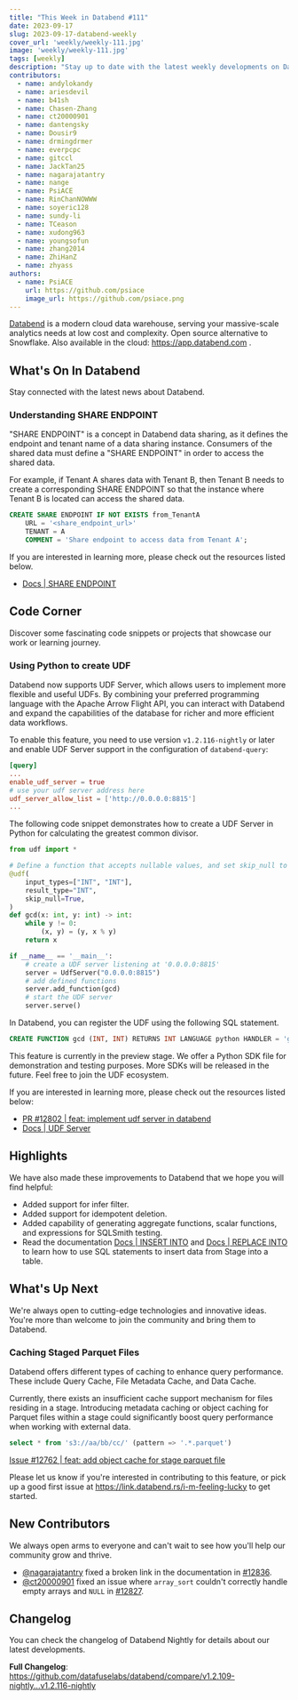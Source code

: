 ```yaml
---
title: "This Week in Databend #111"
date: 2023-09-17
slug: 2023-09-17-databend-weekly
cover_url: 'weekly/weekly-111.jpg'
image: 'weekly/weekly-111.jpg'
tags: [weekly]
description: "Stay up to date with the latest weekly developments on Databend!"
contributors:
  - name: andylokandy
  - name: ariesdevil
  - name: b41sh
  - name: Chasen-Zhang
  - name: ct20000901
  - name: dantengsky
  - name: Dousir9
  - name: drmingdrmer
  - name: everpcpc
  - name: gitccl
  - name: JackTan25
  - name: nagarajatantry
  - name: nange
  - name: PsiACE
  - name: RinChanNOWWW
  - name: soyeric128
  - name: sundy-li
  - name: TCeason
  - name: xudong963
  - name: youngsofun
  - name: zhang2014
  - name: ZhiHanZ
  - name: zhyass
authors:
  - name: PsiACE
    url: https://github.com/psiace
    image_url: https://github.com/psiace.png
---
```


[Databend](https://github.com/datafuselabs/databend) is a modern cloud data warehouse, serving your massive-scale analytics needs at low cost and complexity. Open source alternative to Snowflake. Also available in the cloud: <https://app.databend.com> .

## What's On In Databend

Stay connected with the latest news about Databend.

### Understanding SHARE ENDPOINT

"SHARE ENDPOINT" is a concept in Databend data sharing, as it defines the endpoint and tenant name of a data sharing instance. Consumers of the shared data must define a "SHARE ENDPOINT" in order to access the shared data.

For example, if Tenant A shares data with Tenant B, then Tenant B needs to create a corresponding SHARE ENDPOINT so that the instance where Tenant B is located can access the shared data.

```SQL
CREATE SHARE ENDPOINT IF NOT EXISTS from_TenantA
    URL = '<share_endpoint_url>'
    TENANT = A
    COMMENT = 'Share endpoint to access data from Tenant A';
```

If you are interested in learning more, please check out the resources listed below.

- [Docs | SHARE ENDPOINT](https://databend.rs/doc/sql-commands/ddl/share-endpoint/)

## Code Corner

Discover some fascinating code snippets or projects that showcase our work or learning journey.

### Using Python to create UDF

Databend now supports UDF Server, which allows users to implement more flexible and useful UDFs. By combining your preferred programming language with the Apache Arrow Flight API, you can interact with Databend and expand the capabilities of the database for richer and more efficient data workflows.

To enable this feature, you need to use version `v1.2.116-nightly` or later and enable UDF Server support in the configuration of `databend-query`:

```toml
[query]
...
enable_udf_server = true
# use your udf server address here
udf_server_allow_list = ['http://0.0.0.0:8815']
...
```

The following code snippet demonstrates how to create a UDF Server in Python for calculating the greatest common divisor.

```python
from udf import *

# Define a function that accepts nullable values, and set skip_null to True to enable it returns NULL if any argument is NULL.
@udf(
    input_types=["INT", "INT"],
    result_type="INT",
    skip_null=True,
)
def gcd(x: int, y: int) -> int:
    while y != 0:
        (x, y) = (y, x % y)
    return x

if __name__ == '__main__':
    # create a UDF server listening at '0.0.0.0:8815'
    server = UdfServer("0.0.0.0:8815")
    # add defined functions
    server.add_function(gcd)
    # start the UDF server
    server.serve()
```

In Databend, you can register the UDF using the following SQL statement.

```SQL
CREATE FUNCTION gcd (INT, INT) RETURNS INT LANGUAGE python HANDLER = 'gcd' ADDRESS = 'http://0.0.0.0:8815';
```

This feature is currently in the preview stage. We offer a Python SDK file for demonstration and testing purposes. More SDKs will be released in the future. Feel free to join the UDF ecosystem.

If you are interested in learning more, please check out the resources listed below:

- [PR #12802 | feat: implement udf server in databend](https://github.com/datafuselabs/databend/issues/12802)
- [Docs | UDF Server](https://github.com/datafuselabs/databend/blob/main/tests/udf-server/README.md)

## Highlights

We have also made these improvements to Databend that we hope you will find helpful:

- Added support for infer filter.
- Added support for idempotent deletion.
- Added capability of generating aggregate functions, scalar functions, and expressions for SQLSmith testing.
- Read the documentation [Docs | INSERT INTO](https://databend.rs/doc/sql-commands/dml/dml-insert) and [Docs | REPLACE INTO](https://databend.rs/doc/sql-commands/dml/dml-replace) to learn how to use SQL statements to insert data from Stage into a table.

## What's Up Next

We're always open to cutting-edge technologies and innovative ideas. You're more than welcome to join the community and bring them to Databend.

### Caching Staged Parquet Files

Databend offers different types of caching to enhance query performance. These include Query Cache, File Metadata Cache, and Data Cache.

Currently, there exists an insufficient cache support mechanism for files residing in a stage. Introducing metadata caching or object caching for Parquet files within a stage could significantly boost query performance when working with external data.

```SQL
select * from 's3://aa/bb/cc/' (pattern => '.*.parquet')
```

[Issue #12762 | feat: add object cache for stage parquet file](https://github.com/datafuselabs/databend/issues/12762)

Please let us know if you're interested in contributing to this feature, or pick up a good first issue at <https://link.databend.rs/i-m-feeling-lucky> to get started.

## New Contributors

We always open arms to everyone and can't wait to see how you'll help our community grow and thrive.

* [@nagarajatantry](https://github.com/nagarajatantry) fixed a broken link in the documentation in [#12836](https://github.com/datafuselabs/databend/pull/12836).
* [@ct20000901](https://github.com/ct20000901) fixed an issue where `array_sort` couldn't correctly handle empty arrays and `NULL` in [#12827](https://github.com/datafuselabs/databend/pull/12827).

## Changelog

You can check the changelog of Databend Nightly for details about our latest developments.

**Full Changelog**: <https://github.com/datafuselabs/databend/compare/v1.2.109-nightly...v1.2.116-nightly>
